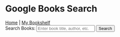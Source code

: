 <html lang="en">
<head>
    <meta charset="UTF-8">
    <meta name="viewport" content="width=device-width, initial-scale=1.0">
    <title>Book Search</title>
    <script defer src="script.js"></script>
</head>
<body>
    <h1>Google Books Search</h1>
    <!-- Main Menu -->
    <nav>
        <a href="index.html">Home</a> |
        <a href="bookshelf.html">My Bookshelf</a>
    </nav>
    <!-- Search Form -->
    <div>
        <label for="searchTerm">Search Books:</label>
        <input type="text" id="searchTerm" placeholder="Enter book title, author, etc.">
        <button onclick="searchBooks()">Search</button>
    </div>
    <!-- Search Results Section -->
    <div id="results"></div>
    <!-- Pagination -->
    <div id="pagination"></div>
</body>
</html>

